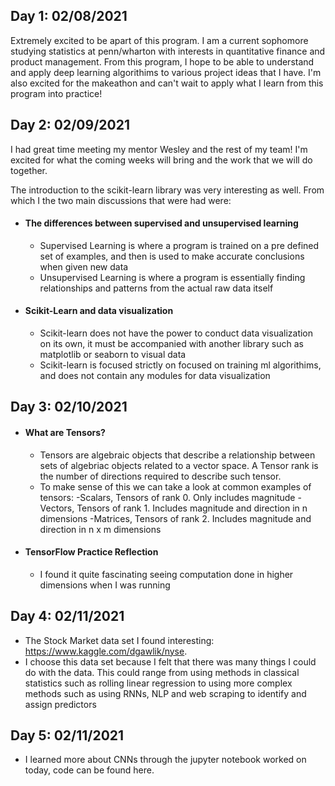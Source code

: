 ## Day 1: 02/08/2021

 Extremely excited to be apart of this program. I am a current sophomore studying statistics at penn/wharton with 
 interests in quantitative finance and product management. From this program, I hope to be able to understand and apply
 deep learning algorithims to various project ideas that I have. I'm also excited for the makeathon and can't wait to
 apply what I learn from this program into practice!
 
## Day 2: 02/09/2021
 
 I had great time meeting my mentor Wesley and the rest of my team! I'm excited for what the coming weeks will bring 
 and the work that we will do together. 
 
The introduction to the scikit-learn library was very interesting as well. From which I the two main 
discussions that were had were:
 - #### The differences between supervised and unsupervised learning
    - Supervised Learning is where a program is trained on a pre defined set of examples, and
    then is used to make accurate conclusions when given new data
    - Unsupervised Learning is where a program is essentially finding relationships and patterns
    from the actual raw data itself  
 - #### Scikit-Learn and data visualization
    - Scikit-learn does not have the power to conduct data visualization on its own, it must be 
    accompanied with another library such as matplotlib or seaborn to visual data 
    - Scikit-learn is focused strictly on focused on training ml algorithims, and does not contain
    any modules for data visualization 
 
## Day 3: 02/10/2021 
 
 - #### What are Tensors?
    - Tensors are algebraic objects that describe a relationship between sets of
    algebriac objects related to a vector space. A Tensor rank is the number of 
    directions required to describe such tensor.
    - To make sense of this we can take a look at common examples of tensors:
        -Scalars, Tensors of rank 0. Only includes magnitude 
        -Vectors, Tensors of rank 1. Includes magnitude and direction in n dimensions
        -Matrices, Tensors of rank 2. Includes magnitude and direction in n x m dimensions
        
 - #### TensorFlow Practice Reflection
    - I found it quite fascinating seeing computation done in higher dimensions when I was running
    
## Day 4: 02/11/2021 

  - The Stock Market data set I found interesting: https://www.kaggle.com/dgawlik/nyse. 
  - I choose this data set because I felt that there was many things I could do with the data. 
  This could range from using methods in classical statistics such as rolling linear regression to using 
  more complex methods such as using RNNs, NLP and web scraping to identify and assign predictors 
  

## Day 5: 02/11/2021 
   
   - I learned more about CNNs through the jupyter notebook worked on today, code can be found here.